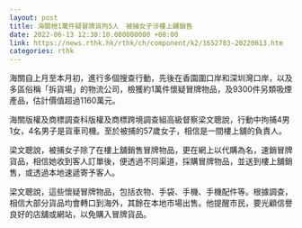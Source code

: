 ```yaml
---
layout: post
title: 海關檢1萬件疑冒牌貨拘5人　被捕女子涉樓上舖銷售
date: 2022-06-13 12:30:10.000000000 +08:00
link: https://news.rthk.hk/rthk/ch/component/k2/1652783-20220613.htm
categories: rthk
---
```


海關自上月至本月初，進行多個搜查行動，先後在香園圍口岸和深圳灣口岸，以及多區俗稱「拆貨場」的物流公司，檢獲約1萬件懷疑冒牌物品，及9300件另類吸煙產品，估計價值超過1160萬元。

海關版權及商標調查科版權及商標跨境調查組高級督察梁文聰說，行動中拘捕4男1女，4名男子是貨車司機。至於被捕的57歲女子，相信是一間樓上舖的負責人。

梁文聰說，被捕女子除了在樓上舖銷售冒牌物品，更在網上以代購為名，速銷冒牌貨品，相信她收到客人訂單後，便透過不同渠道，採購冒牌物品，並送到樓上舖銷售，或透過本地速遞寄予客人。

梁文聰說，這些懷疑冒牌物品，包括衣物、手袋、手機、手機配件等。根據調查，相信大部分貨品均會轉口到海外，其餘在本地市場出售。他提醒市民，要光顧信譽良好的店舖或網站，以免購入冒牌貨品。

